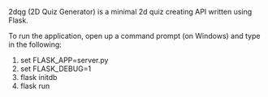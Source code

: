2dqg (2D Quiz Generator) is a minimal 2d quiz creating API written using Flask.


To run the application, open up a command prompt (on Windows) and type in the following: 

1. set FLASK_APP=server.py
2. set FLASK_DEBUG=1
3. flask initdb
4. flask run
